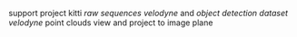 
support project kitti *raw sequences velodyne* and *object detection dataset velodyne* point clouds view and project to image plane
